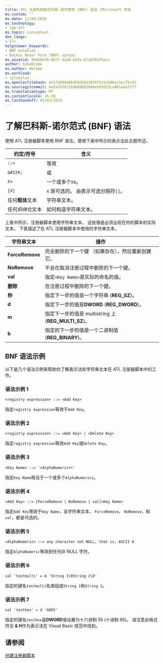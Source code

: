 ```yaml
---
title: ATL 注册机构和巴科斯-诺尔窗体 (BNF) 语法 |Microsoft 文档
ms.custom: ''
ms.date: 11/04/2016
ms.technology:
- cpp-atl
ms.topic: conceptual
dev_langs:
- C++
helpviewer_keywords:
- BNF notation
- Backus Nauer Form (BNF) syntax
ms.assetid: 994bbef0-9077-4aa8-bdfe-b7e830af9acc
author: mikeblome
ms.author: mblome
ms.workload:
- cplusplus
ms.openlocfilehash: 4137dd94886456d5813076f3cb328bac5ecf5c03
ms.sourcegitcommit: be2a7679c2bd80968204dee03d13ca961eaa31ff
ms.translationtype: MT
ms.contentlocale: zh-CN
ms.lasthandoff: 05/03/2018
---
```

# <a name="understanding-backus-nauer-form-bnf-syntax"></a>了解巴科斯-诺尔范式 (BNF) 语法
使用 ATL 注册器脚本使用 BNF 语法，使用下表中所示的表示法此主题所述。  
  
|约定/符号|含义|  
|------------------------|-------------|  
|`::=`|等效|  
|`&#124;`|或|  
|`X+`|一个或多个`X`s。|  
|`[X]`|`X` 是可选的。 由表示可选分隔符`[]`。|  
|任何**粗体**文本|字符串文本。|  
|任何*斜体化*文本|如何构造字符串文本。|  
  
 上表中所示，注册器脚本使用字符串文本。 这些值是必须出现在你的脚本的实际文本。 下表描述了在 ATL 注册器脚本中使用的字符串文本。  
  
|字符串文本|操作|  
|--------------------|------------|  
|**ForceRemove**|完全删除的下一个键 （如果存在），然后重新创建它。|  
|**NoRemove**|不会在取消注册过程中删除的下一个键。|  
|**val**|指定`<Key Name>`是实际的命名的值。|  
|**删除**|在注册过程中删除的下一个键。|  
|**秒**|指定下一步的值是一个字符串 (**REG_SZ**)。|  
|**d**|指定下一步的值是**DWORD** (**REG_DWORD**)。|  
|**m**|指定下一步的值是 multistring 上 (**REG_MULTI_SZ**)。|  
|**b**|指定的下一步的值是一个二进制值 (**REG_BINARY**)。|  
  
## <a name="bnf-syntax-examples"></a>BNF 语法示例  
 以下是几个语法示例来帮助你了解表示法和字符串文本在 ATL 注册器脚本中的工作。  
  
### <a name="syntax-example-1"></a>语法示例 1  
  
```  
<registry expression> ::= <Add Key>  
```  
  
 指定`registry expression`等效于`Add Key`。  
  
### <a name="syntax-example-2"></a>语法示例 2  
  
```  
<registry expression> ::= <Add Key> | <Delete Key>  
```  
  
 指定`registry expression`等效`Add Key`或`Delete Key`。  
  
### <a name="syntax-example-3"></a>语法示例 3  
  
```  
<Key Name> ::= '<AlphaNumeric>+'  
```  
  
 指定`Key Name`相当于一个或多个`AlphaNumerics`。  
  
### <a name="syntax-example-4"></a>语法示例 4  
  
```  
<Add Key> ::= [ForceRemove | NoRemove | val]<Key Name>  
```  
  
 指定`Add Key`等效于`Key Name`，且字符串文本， `ForceRemove`， `NoRemove`，和`val`，都是可选的。  
  
### <a name="syntax-example-5"></a>语法示例 5  
  
```  
<AlphaNumeric> ::= any character not NULL, that is, ASCII 0  
```  
  
 指定`AlphaNumeric`等效到任何非 NULL 字符。  
  
### <a name="syntax-example-6"></a>语法示例 6  
  
```  
val 'testmulti' = m 'String 1\0String 2\0'  
```  
  
 指定的键名`testmulti`名值组成`String 1`和`String 2`。  
  
### <a name="syntax-example-7"></a>语法示例 7  
  
```  
val 'testhex' = d '&H55'  
```  
  
 指定的键名`testhex`是**DWORD**值设置为十六进制 55 (十进制 85)。 请注意此格式符合 **& H**作为表示法在 Visual Basic 规范中找到。  
  
## <a name="see-also"></a>请参阅  
 [创建注册器脚本](../atl/creating-registrar-scripts.md)

